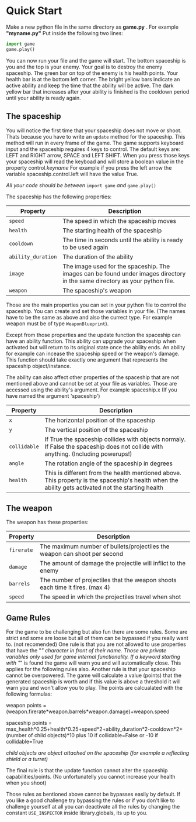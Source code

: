 # Quick Start

Make a new python file in the same directory as **game.py** . For example **"myname.py"**
Put inside the following two lines:

```python
import game
game.play()
```

You can now run your file and the game will start.
The bottom spaceship is you and the top is your enemy. 
Your goal is to destroy the enemy spaceship. The green bar
on top of the enemy is his health points. Your health bar is at 
the bottom left corner. The bright yellow bars indicate an
active ability and keep the time that the ability will be active.
The dark yellow bar that increases after your ability is finished is
the cooldown period until your ability is ready again.

## The spaceship

You will notice the first time that your spaceship does not move or shoot. 
Thats because you have to write an `update` method for the spaceship. 
This method will run in every frame of the game. The game supports keyboard
input and the spaceship requires 4 keys to control. The default keys are:
LEFT and RIGHT arrow, SPACE and LEFT SHIFT. When you press those keys your spaceship
will read the keyboad and will store a boolean value in the property control.*keyname*
For example if you press the left arrow the variable spaceship.control.left will have
the value True.

*All your code should be between* `import game` *and* `game.play()`

The spaceship has the following properties:

| Property | Description |
| ------ | ----------- |
| `speed` | The speed in which the spaceship moves |
| `health` | The starting health of the spaceship |
| `cooldown` | The time in seconds until the ability is ready to be used again |
| `ability_duration` | The duration of the ability |
| `image` | The image used for the spaceship. The images can be found under images directory in the same directory as your python file. |
| `weapon` | The spaceship's weapon |

Those are the main properties you can set in your python file to control the
spaceship. You can create and set those variables in your file.
(The names have to be the same as above and also the currect type. For example weapon
must be of type `WeaponBlueprint`). 

Except from those properties and the update function the spaceship can have 
an ability function. This ability can upgrade your spaceship when activated
but will return to its original state once the ability ends. An ability for
example can incease the spaceship speed or the weapon's damage. This function
should take exactly one argument that represents the spaceship object/instance. 

The ability can also affect other properties of the spaceship that are not
mentioned above and cannot be set at your file as variables. Those are accessed using the ability's
argument. For example spaceship.x (If you have named the argument 'spaceship')

| Property | Description |
| ------ | ----------- |
| `x` | The horizontal position of the spaceship |
| `y` | The vertical position of the spaceship |
| `collidable` | If True the spaceship collides with objects normaly. If False the spaceship does not collide with anything. (Including powerups!) |
| `angle` | The rotation angle of the spaceship in degrees |
| `health` | This is different from the health mentioned above. This property is the spaceship's health when the ability gets activated not the starting health |

## The weapon

The weapon has these properties: 

| Property | Description |
| ------ | ----------- |
| `firerate` | The maximum number of bullets/projectiles the weapon can shoot per second |
| `damage` | The amount of damage the projectile will inflict to the enemy |
| `barrels` | The number of projectiles that the weapon shoots each time it fires. (max 4) |
| `speed` | The speed in which the projectiles travel when shot |

## Game Rules

For the game to be challenging but also fun there are some rules. Some are strict and some are loose but all of them can be bypassed if you really want to. (not recomended)
One rule is that you are not allowed to use properties that have the "_" character in front of their name. Those are private variables only used for game internal
functionality. If a keyword starting with "_" is found the game will warn you and will automatically close. This applies for the following rules also.
Another rule is that your spaceship cannot be overpowered. The game will calculate a value (points) that the generated spaceship is worth and if this value is
above a threshold it will warn you and won't allow you to play. The points are calcualated with the following formulas:

weapon points = (weapon.firerate\*weapon.barrels\*weapon.damage)+weapon.speed

spaceship points = max_health\*0.25+health\*0.25+speed\*2+ability_duration\*2-cooldown\*2+(number of child objects)\*10 plus 10 if collidable=False or -10 if collidable=True

*child objects are object attached on the spaceship (for example a reflecting shield or a turret)*

The final rule is that the update function cannot alter the spaceship capabilities/points. (No unfortunatelly you cannot increase your health when you shoot)

Those rules as bentioned above cannot be bypasses easily by default. If you like a good challenge try bypassing the rules or if you don't like to challenge yourself at all you can deactivate all the rules by changing the constant `USE_INSPECTOR` inside library.globals, its up to you.

